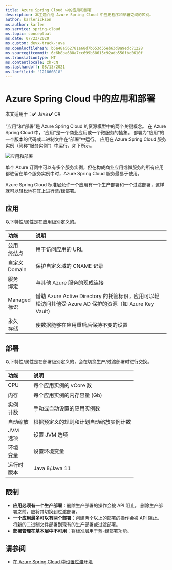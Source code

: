 ```yaml
---
title: Azure Spring Cloud 中的应用和部署
description: 本主题介绍 Azure Spring Cloud 中应用程序和部署之间的区别。
author: karlerickson
ms.author: karler
ms.service: spring-cloud
ms.topic: conceptual
ms.date: 07/23/2020
ms.custom: devx-track-java
ms.openlocfilehash: b5a48a562781e68d7b653d55eb63d8a9edc71228
ms.sourcegitcommit: 6c6b8ba688a7cc699b68615c92adb550fbd0610f
ms.translationtype: HT
ms.contentlocale: zh-CN
ms.lasthandoff: 08/13/2021
ms.locfileid: "121860818"
---
```

# <a name="app-and-deployment-in-azure-spring-cloud"></a>Azure Spring Cloud 中的应用和部署

本文适用于：✔️ Java ✔️ C#

“应用”和“部署”是 Azure Spring Cloud 的资源模型中的两个关键概念。 在 Azure Spring Cloud 中，“应用”是一个商业应用或一个微服务的抽象。  部署为“应用”的一个版本的代码或二进制文件在“部署”中运行。  应用在 Azure Spring Cloud 服务实例（简称“服务实例”）中运行，如下所示。

 ![应用和部署](./media/spring-cloud-app-and-deployment/app-deployment-rev.png)

单个 Azure 订阅中可以有多个服务实例，但在构成商业应用或微服务的所有应用都驻留在单个服务实例中时，Azure Spring Cloud 服务最易于使用。

Azure Spring Cloud 标准层允许一个应用有一个生产部署和一个过渡部署，这样就可以轻松地在其上进行蓝/绿部署。

## <a name="app"></a>应用

以下特性/属性是在应用级别定义的。

| 功能 | 说明 |
|:--|:----------------|
| 公用</br>终结点 | 用于访问应用的 URL |
| 自定义</br>Domain | 保护自定义域的 CNAME 记录 |
| 服务</br>绑定 | 与其他 Azure 服务的现成连接 |
| Managed</br>标识 | 借助 Azure Active Directory 的托管标识，应用可以轻松访问其他受 Azure AD 保护的资源（如 Azure Key Vault） |
| 永久</br>存储 | 使数据能够在应用重启后保持不变的设置 |

## <a name="deployment"></a>部署

以下特性/属性是在部署级别定义的，会在切换生产/过渡部署时进行交换。

| 功能 | 说明 |
|:--|:----------------|
| CPU | 每个应用实例的 vCore 数 |
| 内存 | 每个应用实例的内存容量 (Gb)|
| 实例</br>计数 | 手动或自动设置的应用实例数 |
| 自动缩放 | 根据预定义的规则和计划自动缩放实例计数 |
| JVM</br>选项 | 设置 JVM 选项  |
| 环境</br>变量 | 设置环境变量 |
| 运行时</br>版本 | Java 8/Java 11|

## <a name="restrictions"></a>限制

* **应用必须有一个生产部署**：删除生产部署的操作会被 API 阻止。 删除生产部署之前，应将其切换到过渡部署。
* **一个应用最多可以有两个部署**：创建两个以上的部署的操作会被 API 阻止。 将新的二进制文件部署到现有的生产部署或过渡部署。
* **部署管理在基本层中不可用**：将标准层用于蓝-绿部署功能。

## <a name="see-also"></a>请参阅

* [在 Azure Spring Cloud 中设置过渡环境](./how-to-staging-environment.md)
